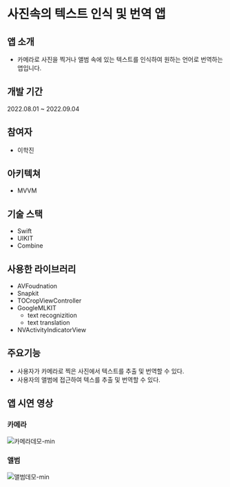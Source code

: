 # 사진속의 텍스트 인식 및 번역 앱

## 앱 소개
- 카메라로 사진을 찍거나 앨범 속에 있는 텍스트를 인식하여 원하는 언어로 번역하는 앱입니다.

## 개발 기간
2022.08.01 ~ 2022.09.04

## 참여자
- 이학진

## 아키텍쳐
- MVVM

## 기술 스택
- Swift
- UIKIT
- Combine

## 사용한 라이브러리
- AVFoudnation
- Snapkit 
- TOCropViewController 
- GoogleMLKIT
    - text recognizition
    - text translation
- NVActivityIndicatorView 

## 주요기능
- 사용자가 카메라로 찍은 사진에서 텍스트를 추출 및 번역할 수 있다.
- 사용자의 앨범에 접근하여 텍스를 추출 및 번역할 수 있다.



## 앱 시연 영상

### 카메라 
![카메라데모-min](https://user-images.githubusercontent.com/52197436/216287417-33477e4b-5b0c-4c1d-aef3-65d61317eec5.gif)

### 앨범
![앨범데모-min](https://user-images.githubusercontent.com/52197436/216288481-2f788048-ca33-44b0-b66e-8c2488ac17c7.gif)



